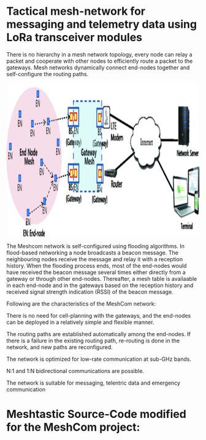 # Tactical mesh-network for messaging and telemetry data using LoRa transceiver modules 
There is no hierarchy in a mesh network topology, every node can relay a packet and cooperate with other nodes to efficiently route a packet to the gateways. Mesh networks dynamically connect end-nodes together and self-configure the routing paths.

<p align="center"><img src="images/meshcom_1.gif" height="400" alt="Meshcom Network"></p>

The Meshcom network is self-configured using flooding algorithms. In flood-based networking a node broadcasts a beacon message. The neighbouring nodes receive the message and relay it with a reception history. When the flooding process ends, most of the end-nodes would have received the beacon message several times either directly from a gateway or through other end-nodes. Thereafter, a mesh table is availaable in each end-node and in the gateways based on the reception history and received signal strength indication (RSSI) of the beacon message.

Following are the characteristics of the MeshCom network:

There is no need for cell-planning with the gateways, and the end-nodes can be deployed in a relatively simple and flexible manner.

The routing paths are established automatically among the end-nodes. If there is a failure in the existing routing path, re-routing is done in the network, and new paths are reconfigured.

The network is optimized for low-rate communication at sub-GHz bands.

N:1 and 1:N bidirectional communications are possible.

The network is suitable for messaging, telentric data and emergency communication


# Meshtastic Source-Code modified for the MeshCom project:


